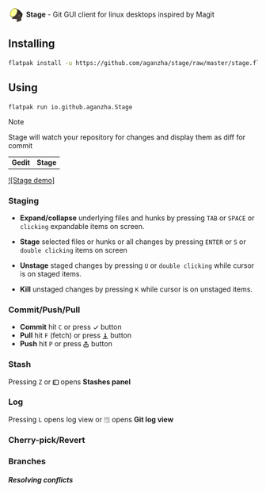 <p float="left">
   <img valign="middle" alt="Stage logo" src="./icons/64x64/io.github.aganzha.Stage.png" width="32">
   <strong>Stage</strong> -
   <span>Git GUI client for linux desktops inspired by Magit</span>
</p>

## Installing
```sh
flatpak install -u https://github.com/aganzha/stage/raw/master/stage.flatpakref
```

## Using
```sh
flatpak run io.github.aganzha.Stage
```
> [!NOTE]
> Stage will watch your repository for changes and display them as diff for commit

<table width="100%">
  <tr>
    <td align="center"><strong>Gedit</strong></td>
    <td align="center"><strong>Stage</strong></td>
  </tr>
</table>

[![Stage demo]](https://www.aganzha.online/demo3.mp4)


### Staging

- **Expand/collapse** underlying files and hunks by pressing `TAB` or `SPACE` or `clicking` expandable items on screen.

- **Stage** selected files or hunks or all changes by pressing `ENTER` or `S` or `double clicking` items on screen

- **Unstage** staged changes by pressing `U` or `double clicking` while cursor is on staged items.

- **Kill** unstaged changes by pressing `K` while cursor is on unstaged items.


### Commit/Push/Pull
- **Commit** hit `C` or press <span><img valign="middle" alt="Commit button" src="./icons/object-select-symbolic.svg" width="12"/></span> button
- **Pull** hit `F` (fetch) or press <span><img valign="middle" alt="Pull button" src="./icons/document-save-symbolic.svg" width="12"/></span> button
- **Push** hit `P` or press <span><img valign="middle" alt="Push button" src="./icons/send-to-symbolic.svg" width="12"/></span> button

### Stash
Pressing `Z` or <span><img valign="middle" alt="Push button" src="./icons/sidebar-show-symbolic.svg" width="12"/></span> opens **Stashes panel**
### Log
Pressing `L` opens log view or <span><img valign="middle" alt="Push button" src="./icons/org.gnome.Logs-symbolic.svg" width="12"/></span> opens **Git log view**
### Cherry-pick/Revert
### Branches
##### Resolving conflicts
